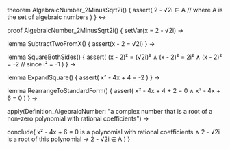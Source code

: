 theorem AlgebraicNumber_2MinusSqrt2i() {
  assert(
    2 - √2i ∈ A  // where A is the set of algebraic numbers
  )
} ↔

proof AlgebraicNumber_2MinusSqrt2i() {
  setVar(x = 2 - √2i) →
  
  lemma SubtractTwoFromX() {
    assert(x - 2 = √2i)
  } →

  lemma SquareBothSides() {
    assert(
      (x - 2)² = (√2i)² ∧
      (x - 2)² = 2i² ∧
      (x - 2)² = -2  // since i² = -1
    )
  } →

  lemma ExpandSquare() {
    assert(
      x² - 4x + 4 = -2
    )
  } →

  lemma RearrangeToStandardForm() {
    assert(
      x² - 4x + 4 + 2 = 0 ∧
      x² - 4x + 6 = 0
    )
  } →

  apply(Definition_AlgebraicNumber: "a complex number that is a root of a non-zero polynomial with rational coefficients") →
  
  conclude(
    x² - 4x + 6 = 0 is a polynomial with rational coefficients ∧
    2 - √2i is a root of this polynomial →
    2 - √2i ∈ A
  )
}